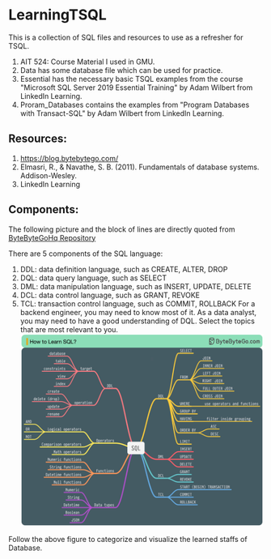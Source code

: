 # LearningTSQL
This is a collection of SQL files and resources to use as a refresher for TSQL.
1. AIT 524: Course Material I used in GMU.
2. Data has some database file which can be used for practice.
3. Essential has the necessary basic TSQL examples from the course "Microsoft SQL Server 2019 Essential Training" by Adam Wilbert from LinkedIn Learning.
4. Proram_Databases contains the examples from "Program Databases with Transact-SQL" by Adam Wilbert from LinkedIn Learning.

## Resources:
1. https://blog.bytebytego.com/
2. Elmasri, R., & Navathe, S. B. (2011). Fundamentals of database systems. Addison-Wesley.
3. LinkedIn Learning

## Components:
The following picture and the block of lines are directly quoted from [ByteByteGoHq Repository](https://github.com/ByteByteGoHq/system-design-101)

There are 5 components of the SQL language:
1. DDL: data definition language, such as CREATE, ALTER, DROP
2. DQL: data query language, such as SELECT
3. DML: data manipulation language, such as INSERT, UPDATE, DELETE
4. DCL: data control language, such as GRANT, REVOKE
5. TCL: transaction control language, such as COMMIT, ROLLBACK
For a backend engineer, you may need to know most of it. As a data analyst, you may need to have a good understanding of DQL. Select the topics that are most relevant to you.
![how-to-learn-sql](./Img/how-to-learn-sql.jpg)

Follow the above figure to categorize and visualize the learned staffs of Database.